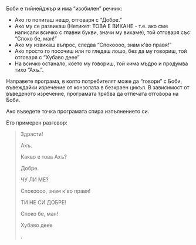 Боби е тийнейджър и има “изобилен” речник:

* Ако го попиташ нещо, отговаря с “Добре.”
* Ако му се развикаш (Нетикет: ТОВА Е ВИКАНЕ - т.е. ако сме написали всичко с
  главни букви, значи му викаме), той отговаря със “Споко бе, ман!”
* Ако му извикаш въпрос, следва “Спокоооо, знам к'во правя!”
* Ако просто го посочиш или го гледаш лошо, без да му говориш, той отговаря с
  “Хубаво деее”
* На всичко останало, което му говориш, той кима мъдро и продумва тихо “Ахъ.”.

Направете програма, в която потребителят може да “говори” с Боби, въвеждайки
изречение от конзолата в безкраен цикъл. В зависимост от въведеното изречение,
програмата трябва да отпечата отговора на Боби.

Ако въведете точка програмата спира изпълнението си.


Ето примерен разговор:

> Здрасти!
>
> Ахъ.
>
> Какво е това Ахъ?
>
> Добре.
>
> ЧУ ЛИ МЕ?
>
> Спокоооо, знам к'во правя!
>
> ТИ НЕ СИ ДОБРЕ!
>
> Споко бе, ман!
>
> Хубаво деее
>
> .